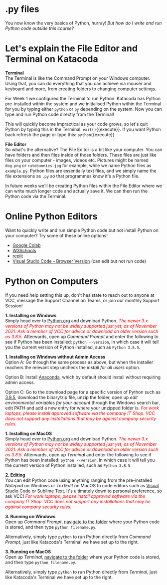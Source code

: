 # .py files
You now know the very basics of Python, hurray! *But how do I write and run Python code outside this course?*

# Let's explain the File Editor and Terminal on Katacoda
**Terminal**<br>
The Terminal is like the Command Prompt on your Windows computer. Using that, you can do everything that you can achieve via mouser and keyboard and more, from creating folders to changing computer settings.

For Week 1 we configured the Terminal to run Python. Katacoda has Python pre-installed within the system and we initialised Python within the Terminal for you by typing either ```python``` or ```py``` depending on the system. Now you can type and run Python code directly from the Terminal!

This will quickly become impractical as your code grows, so let's quit Python by typing this in the Terminal: `exit()`{{execute}}. If you want Python back refresh the page or type this: `python`{{execute}}

**File Editor**<br>
So what's the alternative? The File Editor is a bit like your computer. You can have folders and then files inside of those folders. These files are just like files on your computer - images, videos etc. Pictures might be named ```dog.png``` or ```cutebunnies.jpg``` for example, while we name Python files as ```example.py```. Python files are essentially text files, and we simply name the file extensions as ```.py``` so that programmes know it's a Python file.

In future weeks we'll be creating Python files within the File Editor where we can write much longer code and actually save it. We can then run the Python code via the Terminal.

# Online Python Editors
Want to quickly write and run simple Python code but not install Python on your computer? Try some of these online options!
- [Google Colab](https://colab.research.google.com/)
- [W3Schools](https://www.w3schools.com/python/trypython.asp?filename=demo_compiler)
- [replit](https://replit.com/languages/python3)
- [Visual Studio Code - Browser Version](https://vscode.dev/) (can edit but not run code)

# Python on Computers
If you need help setting this up, don't hesistate to reach out to anyone at VCC, message the Support Channel on Teams, or join our monthly Support Session!

**1. Installing on Windows**<br>
Simply head over to [Python.org](https://www.python.org/) and download Python. <span style="color:red">*The newer 3.x versions of Python may not be widely supported just yet, as of November 2021. Ask a member of VCC for advice or download an older version such as 3.8.5.*</span> Afterwards, open up *Command Prompt* and enter the following to see if Python has been installed: ```python --version```, in which case it will tell you the current version of Python installed, such as ```Python 3.8.5```.

**1. Installing on Windows without Admin Access**<br>
Option A: Go through the same process as above, but when the installer reachers the relevant step uncheck the *install for all users* option.

Option B: Install [Anaconda](https://www.anaconda.com/), which by default should install without requiring admin access.

Option C: Go to the download page for a specific version of Python such as [3.8.5](https://www.python.org/downloads/release/python-385/), download the binary/zip file, unzip the folder, open up *edit environmental variables for your account* through the Windows search bar, edit PATH and add a new entry for where your unzipped folder is. <span style="color:red">*For work laptops, please install approved software via the company IT Shop. VCC does not support any installations that may be against company security rules.*</span>

**1. Installing on MacOS**<br>
Simply head over to [Python.org](https://www.python.org/) and download Python. <span style="color:red">*The newer 3.x versions of Python may not be widely supported just yet, as of November 2021. Ask a member of VCC for advice or download an older version such as 3.8.5.*</span> Afterwards, open up *Terminal* and enter the following to see if Python has been installed: ```python --version```, in which case it will tell you the current version of Python installed, such as ```Python 3.8.5```.

**2. Editing**<br>
You can edit Python code using anything ranging from the pre-installed *Notepad* on Windows or *TextEdit* on MacOS to code editors such as [Visual Studio Code](https://code.visualstudio.com) or [Sublime Text](https://www.sublimetext.com/download). It's ultimately down to personal preference, so ask VCC! <span style="color:red">*For work laptops, please install approved software via the company IT Shop. VCC does not support any installations that may be against company security rules.*</span>

**3. Running on Windows**<br>
Open up *Command Prompt*, [navigate to the folder](https://www.howtogeek.com/659411/how-to-change-directories-in-command-prompt-on-windows-10/) where your Python code is stored, and then type ```python filename.py```.

Alternatively, simply type ```python``` to run Python directly from *Command Prompt*, just like Katacoda's Terminal we have set up to the right.

**3. Running on MacOS**<br>
Open up *Terminal*, [navigate to the folder](https://www.maketecheasier.com/run-python-script-in-mac/) where your Python code is stored, and then type ```python filename.py```.

Alternatively, simply type ```python``` to run Python directly from *Terminal*, just like Katacoda's Terminal we have set up to the right.
